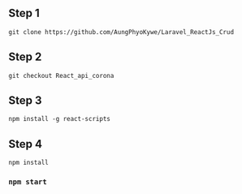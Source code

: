 

## Step 1

 `git clone https://github.com/AungPhyoKywe/Laravel_ReactJs_Crud`

## Step 2

  `git checkout React_api_corona`

## Step 3

`npm install -g react-scripts`
## Step 4

`npm install`
### `npm start`

